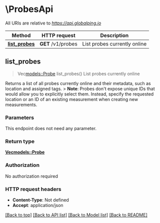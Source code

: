 # \ProbesApi

All URIs are relative to *https://api.globalping.io*

Method | HTTP request | Description
------------- | ------------- | -------------
[**list_probes**](ProbesApi.md#list_probes) | **GET** /v1/probes | List probes currently online



## list_probes

> Vec<models::Probe> list_probes()
List probes currently online

Returns a list of all probes currently online and their metadata, such as location and assigned tags.  > **Note**: Probes don't expose unique IDs that would allow you to explicitly select them. Instead, specify the requested location or an ID of an existing measurement when creating new measurements. 

### Parameters

This endpoint does not need any parameter.

### Return type

[**Vec<models::Probe>**](Probe.md)

### Authorization

No authorization required

### HTTP request headers

- **Content-Type**: Not defined
- **Accept**: application/json

[[Back to top]](#) [[Back to API list]](../README.md#documentation-for-api-endpoints) [[Back to Model list]](../README.md#documentation-for-models) [[Back to README]](../README.md)

